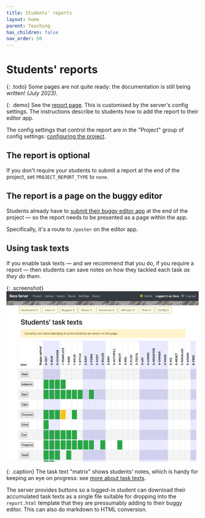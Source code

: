 ```yaml
---
title: Students' reports
layout: home
parent: Teaching
has_children: false
nav_order: 50
---
```




# Students' reports

{: .todo}
Some pages are not quite ready: the documentation is still being written! _(July 2023)_.


{: .demo}
See the [report page]({{site.content.demo_url}}/project/report). This is
customised by the server's config settings.
The instructions describe to students how to add the report to their editor
app.

The config settings that control the report are in the "Project" group of
config settings: [configuring the project](../customising/project).

## The report is optional

If you don't require your students to submit a report at the end of the project,
set `PROJECT_REPORT_TYPE` to `none`.

## The report is a page on the buggy editor

Students already have to [submit their buggy editor app](submission) at the end
of the project — so the report needs to be presented as a page within the app.

Specifically, it's a route to `/poster` on the editor app.

## Using task texts

If you enable task texts — and we recommend that you do, if you require a
report — then students can save notes on how they tackled each task _as they
do them_.

{: .screenshot}
![Screenshot of student task texts](/docs/img/screenshots/student-task-texts.png)

{: .caption}
The task text "matrix" shows students' notes, which is handy for keeping an eye
on progress: see [more about task texts](progress#task-texts-for-the-report).


The server provides buttons so a logged-in student can download their
accumulated task texts as a single file suitable for dropping into the
`report.html` template that they are pressumably adding to their buggy editor.
This can also do markdown to HTML conversion.





